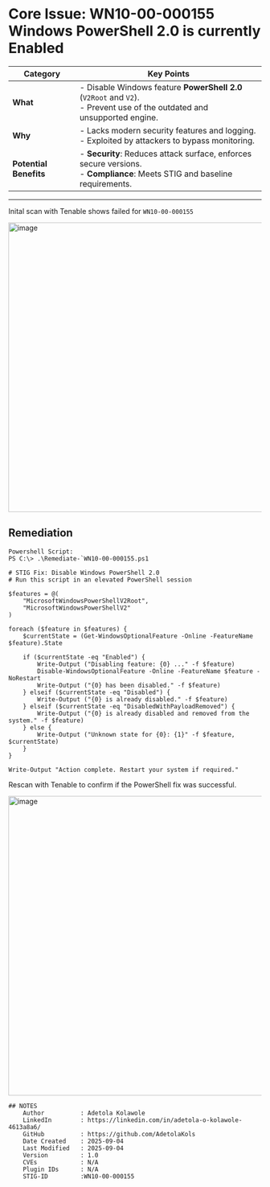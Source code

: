# Core Issue: WN10-00-000155 Windows PowerShell 2.0 is currently Enabled

| Category            | Key Points                                                                 |
|---------------------|-----------------------------------------------------------------------------|
| **What**            | - Disable Windows feature **PowerShell 2.0** (`V2Root` and `V2`).<br>- Prevent use of the outdated and unsupported engine. |
| **Why**             | - Lacks modern security features and logging.<br>- Exploited by attackers to bypass monitoring. |
| **Potential Benefits** | - **Security**: Reduces attack surface, enforces secure versions.<br>- **Compliance**: Meets STIG and baseline requirements. |

---
Inital scan with Tenable shows failed for `WN10-00-000155`

<img width="1911" height="576" alt="image" src="https://github.com/user-attachments/assets/39fa0909-c6c9-4b7e-b8da-eae30f888931" />



## Remediation
    Powershell Script:
    PS C:\> .\Remediate-`WN10-00-000155.ps1
```
# STIG Fix: Disable Windows PowerShell 2.0
# Run this script in an elevated PowerShell session

$features = @(
    "MicrosoftWindowsPowerShellV2Root",
    "MicrosoftWindowsPowerShellV2"
)

foreach ($feature in $features) {
    $currentState = (Get-WindowsOptionalFeature -Online -FeatureName $feature).State

    if ($currentState -eq "Enabled") {
        Write-Output ("Disabling feature: {0} ..." -f $feature)
        Disable-WindowsOptionalFeature -Online -FeatureName $feature -NoRestart
        Write-Output ("{0} has been disabled." -f $feature)
    } elseif ($currentState -eq "Disabled") {
        Write-Output ("{0} is already disabled." -f $feature)
    } elseif ($currentState -eq "DisabledWithPayloadRemoved") {
        Write-Output ("{0} is already disabled and removed from the system." -f $feature)
    } else {
        Write-Output ("Unknown state for {0}: {1}" -f $feature, $currentState)
    }
}

Write-Output "Action complete. Restart your system if required."

```
Rescan with Tenable to confirm if the PowerShell fix was successful.

<img width="1906" height="596" alt="image" src="https://github.com/user-attachments/assets/3996e7c9-b660-4721-bbe4-f8a37470776a" />



```
## NOTES
    Author          : Adetola Kolawole
    LinkedIn        : https://linkedin.com/in/adetola-o-kolawole-4613a8a6/
    GitHub          : https://github.com/AdetolaKols
    Date Created    : 2025-09-04
    Last Modified   : 2025-09-04
    Version         : 1.0
    CVEs            : N/A
    Plugin IDs      : N/A
    STIG-ID         :WN10-00-000155
